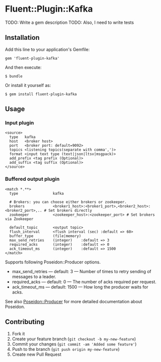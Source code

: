 # Fluent::Plugin::Kafka

TODO: Write a gem description
TODO: Also, I need to write tests

## Installation

Add this line to your application's Gemfile:

    gem 'fluent-plugin-kafka'

And then execute:

    $ bundle

Or install it yourself as:

    $ gem install fluent-plugin-kafka

## Usage

### Input plugin

    <source>
      type   kafka
      host   <broker host>
      port   <broker port: default=9092>
      topics <listening topics(separate with comma',')>
      format <input text type (text|json|ltsv|msgpack)>
      add_prefix <tag prefix (Optional)>
      add_suffix <tag suffix (Optional)>
    </source>

### Buffered output plugin

    <match *.**>
      type                kafka

      # Brokers: you can choose either brokers or zookeeper.
      brokers             <broker1_host>:<broker1_port>,<broker2_host>:<broker2_port>,.. # Set brokers directly
      zookeeper           <zookeeper_host>:<zookeeper_port> # Set brokers via Zookeeper

      default_topic       <output topic>
      flush_interval      <flush interval (sec) :default => 60>
      buffer_type         (file|memory)
      max_send_retries    (integer)    :default => 3
      required_acks       (integer)    :default => 0
      ack_timeout_ms      (integer)    :default => 1500
    </match>

Supports following Poseidon::Producer options.

- max_send_retries — default: 3 — Number of times to retry sending of messages to a leader.
- required_acks — default: 0 — The number of acks required per request.
- ack_timeout_ms — default: 1500 — How long the producer waits for acks.

See also [Poseidon::Producer](http://www.rubydoc.info/github/bpot/poseidon/Poseidon/Producer) for more detailed documentation about Poseidon.


## Contributing

1. Fork it
2. Create your feature branch (`git checkout -b my-new-feature`)
3. Commit your changes (`git commit -am 'Added some feature'`)
4. Push to the branch (`git push origin my-new-feature`)
5. Create new Pull Request
